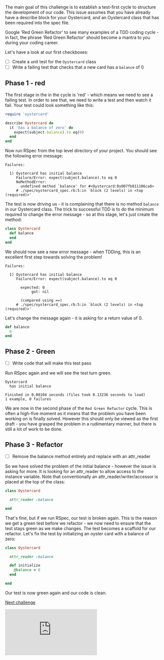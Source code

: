 The main goal of this challenge is to establish a test-first cycle to structure the development of our code. This issue assumes that you have already have a describe block for your Oystercard, and an Oystercard class that has been required into the spec file.

Google 'Red Green Refactor' to see many examples of a TDD coding cycle - in fact, the phrase 'Red Green Refactor' should become a mantra to you during your coding career.

Let's have a look at our first checkboxes:

- [ ] Create a unit test for the `Oystercard` class
- [ ] Write a failing test that checks that a new card has a `balance` of 0

## Phase 1 - red

The first stage in the in the cycle is 'red' - which means we need to see a failing test. In order to see that, we need to write a test and then watch it fail. Your test could look something like this:

``` ruby
require 'oystercard'

describe Oystercard do
  it 'has a balance of zero' do
    expect(subject.balance).to eq(0)
  end
end
```

Now run RSpec from the top level directory of your project. You should see the following error message:
```
Failures:

  1) Oystercard has initial balance
     Failure/Error: expect(subject.balance).to eq 0
     NoMethodError:
       undefined method `balance' for #<Oystercard:0x007fb811106ca8>
     # ./spec/oystercard_spec.rb:5:in `block (2 levels) in <top (required)>'

```

The test is now driving us - it is complaining that there is no method `balance` in our Oystercard class. The trick to successful TDD is to do the minimum required to change the error message - so at this stage, let's just create the method:

``` ruby
class Oystercard
  def balance
  end
end
```

We should now see a new error message - when TDDing, this is an excellent first step towards solving the problem!

```
Failures:

  1) Oystercard has initial balance
     Failure/Error: expect(subject.balance).to eq 0

       expected: 0
            got: nil

       (compared using ==)
     # ./spec/oystercard_spec.rb:5:in `block (2 levels) in <top (required)>'
```

Let's change the message again - it is asking for a return value of 0.

``` ruby
def balance
  0
end
```

## Phase 2 - Green

- [ ] Write code that will make this test pass

Run RSpec again and we will see the test turn green.

```
Oystercard
  has initial balance

Finished in 0.00104 seconds (files took 0.13236 seconds to load)
1 example, 0 failures
```

We are now in the second phase of the `Red Green Refactor` cycle. This is often a high-five moment as it means that the problem you have been working on is finally solved. However this should only be viewed as the first draft - you have grasped the problem in a rudimentary manner, but there is still a lot of work to be done.

## Phase 3 - Refactor

- [ ] Remove the balance method entirely and replace with an attr_reader

So we have solved the problem of the initial balance - however the issue is asking for more. It is looking for an attr_reader to allow access to the instance variable. Note that conventionally an attr_reader/writer/accessor is placed at the top of the class:

``` ruby
class Oystercard

  attr_reader :balance

end

```
That's fine, but if we run RSpec, our test is broken again. This is the reason we get a green test before we refactor - we now need to ensure that the test stays green as we make changes. The test becomes a scaffold for our refactor. Let's fix the test by initializing an oyster card with a balance of zero:

``` ruby
class Oystercard

  attr_reader :balance

  def initialize
    @balance = 0
  end

end
```

Our test is now green again and our code is clean.

[Next challenge](../05_top_up.md)


![Tracking pixel](https://githubanalytics.herokuapp.com/course/oystercard/walkthroughs/04_adding_balance.md)
